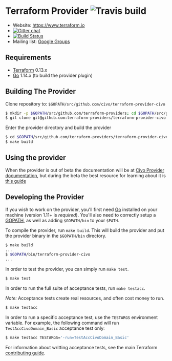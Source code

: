 Terraform Provider ![Travis build](https://travis-ci.org/civo/terraform-provider-civo.svg?branch=master)
==================

- Website: https://www.terraform.io
- [![Gitter chat](https://badges.gitter.im/hashicorp-terraform/Lobby.png)](https://gitter.im/hashicorp-terraform/Lobby)
- [![Build Status](https://github.com/civo/terraform-provider-civo/workflows/Go/badge.svg)](https://github.com/civo/terraform-provider-civo/actions)
- Mailing list: [Google Groups](http://groups.google.com/group/terraform-tool)

Requirements
------------

-   [Terraform](https://www.terraform.io/downloads.html) 0.13.x
-   [Go](https://golang.org/doc/install) 1.14.x (to build the provider plugin)

Building The Provider
---------------------

Clone repository to: `$GOPATH/src/github.com/civo/terraform-provider-civo`

```sh
$ mkdir -p $GOPATH/src/github.com/terraform-providers; cd $GOPATH/src/github.com/terraform-providers
$ git clone git@github.com:terraform-providers/terraform-provider-civo
```

Enter the provider directory and build the provider

```sh
$ cd $GOPATH/src/github.com/terraform-providers/terraform-provider-civo
$ make build
```

Using the provider
----------------------

When the provider is out of beta the documentation will be at [Civo Provider documentation](https://www.terraform.io/docs/providers/civo/index.html),
but during the beta the best resource for learning about it is [this guide](https://www.civo.com/learn/using-the-civo-terraform-provider)


Developing the Provider
---------------------------

If you wish to work on the provider, you'll first need [Go](http://www.golang.org) installed on your machine (version 1.11+ is *required*). You'll also need to correctly setup a [GOPATH](http://golang.org/doc/code.html#GOPATH), as well as adding `$GOPATH/bin` to your `$PATH`.

To compile the provider, run `make build`. This will build the provider and put the provider binary in the `$GOPATH/bin` directory.

```sh
$ make build
...
$ $GOPATH/bin/terraform-provider-civo
...
```

In order to test the provider, you can simply run `make test`.

```sh
$ make test
```

In order to run the full suite of acceptance tests, run `make testacc`.

*Note:* Acceptance tests create real resources, and often cost money to run.

```sh
$ make testacc
```

In order to run a specific acceptance test, use the `TESTARGS` environment variable. For example, the following command will run `TestAccCivoDomain_Basic` acceptance test only:

```sh
$ make testacc TESTARGS='-run=TestAccCivoDomain_Basic'
```

For information about writting acceptance tests, see the main Terraform [contributing guide](https://github.com/hashicorp/terraform/blob/master/.github/CONTRIBUTING.md#writing-acceptance-tests).